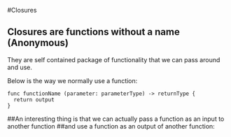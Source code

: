 #Closures
## Closures are functions without a name (Anonymous)

They are self contained package of functionality that we can pass around and use.

Below is the way we normally use a function:
```
func functionName (parameter: parameterType) -> returnType {
  return output
}
```
##An interesting thing is that we can actually pass a function as an input to another function
##and use a function as an output of another function: 
